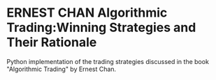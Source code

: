# ERNEST CHAN Algorithmic Trading:Winning Strategies and Their Rationale
Python implementation of the trading strategies discussed in the book "Algorithmic Trading" by Ernest Chan.

